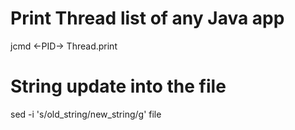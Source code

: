 # Print Thread list of any Java app
jcmd <-PID-> Thread.print

# String update into the file
sed -i 's/old_string/new_string/g' file
